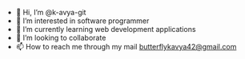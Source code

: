 - 👋 Hi, I’m @k-avya-git
- 👀 I’m interested in software programmer
- 🌱 I’m currently learning web development applications
- 💞️ I’m looking to collaborate 
- 📫 How to reach me through my mail butterflykavya42@gmail.com

<!---
k-avya-git/k-avya-git is a ✨ special ✨ repository because its `README.md` (this file) appears on your GitHub profile.
You can click the Preview link to take a look at your changes.
--->
